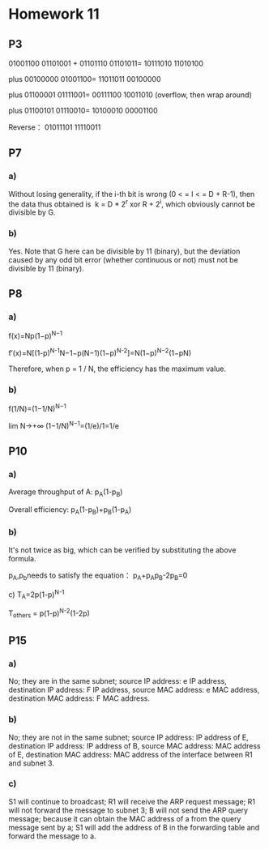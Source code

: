 # Homework 11
## P3

01001100 01101001
+
01101110 01101011=
10111010 11010100

plus 00100000 01001100=
11011011 00100000

plus 01100001 01111001=
00111100 10011010 (overflow, then wrap around)

plus 01100101 01110010=
10100010 00001100

Reverse：
01011101 11110011

## P7
### a) 
Without losing generality, if the i-th bit is wrong (0 < = I < = D + R-1), then the data thus obtained is ⁣ k = D * 2<sup>r</sup> xor R + 2<sup>i</sup>, which obviously cannot be divisible by G.

### b)
Yes. Note that G here can be divisible by 11 (binary), but the deviation caused by any odd bit error (whether continuous or not) must not be divisible by 11 (binary).

## P8
### a)
<sub></sub><sup></sup>
f(x)=Np(1−p)<sup>N−1</sup>
 
f′(x)=N[(1-p)<sup>N-1</sup>N−1−p(N−1)(1−p)<sup>N-2</sup>]=N(1−p)<sup>N−2</sup>(1−pN)

Therefore, when p = 1 / N, the efficiency has the maximum value.

### b)
f(1/N)=(1−1/N)<sup>N−1</sup>

lim N→+∞ (1−1/N)<sup>N−1</sup>=(1/e)/1=1/e


## P10
### a)

Average throughput of A: p<sub>A</sub>(1-p<sub>B</sub>)

Overall efficiency: p<sub>A</sub>(1-p<sub>B</sub>)+p<sub>B</sub>(1-p<sub>A</sub>)

### b)

It's not twice as big, which can be verified by substituting the above formula.

p<sub>A</sub>,p<sub>b</sub>needs to satisfy the equation： p<sub>A</sub>+p<sub>A</sub>p<sub>B</sub>-2p<sub>B</sub>=0

c)
T<sub>A</sub>=2p(1-p)<sup>N-1</sup>

T<sub>others</sub> = p(1-p)<sup>N-2</sup>(1-2p)

## P15
### a)
No; they are in the same subnet; source IP address: e IP address, destination IP address: F IP address, source MAC address: e MAC address, destination MAC address: F MAC address.

### b)
No; they are not in the same subnet; source IP address: IP address of E, destination IP address: IP address of B, source MAC address: MAC address of E, destination MAC address: MAC address of the interface between R1 and subnet 3.

### c) 
S1 will continue to broadcast; R1 will receive the ARP request message; R1 will not forward the message to subnet 3; B will not send the ARP query message; because it can obtain the MAC address of a from the query message sent by a; S1 will add the address of B in the forwarding table and forward the message to a.
